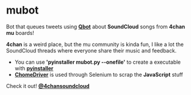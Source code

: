 # mubot

Bot that queues tweets using **[Qbot](https://github.com/alvivar/qbot)** about **SoundCloud** songs from **4chan** **mu** boards!

**4chan** is a weird place, but the mu community is kinda fun, I like a lot the SoundCloud threads where everyone share their music and feedback.

* You can use **'pyinstaller mubot.py --onefile'** to create a executable with **[pyinstaller](https://www.pyinstaller.org/)**
* **[ChomeDriver](https://sites.google.com/a/chromium.org/chromedriver/)** is used through Selenium to scrap the **JavaScript** stuff

Check it out! **[@4chansoundcloud](https://twitter.com/4chansoundcloud)**
